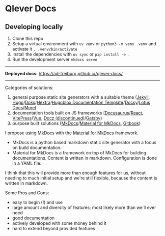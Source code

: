 # Qlever Docs

## Developing locally

1. Clone this repo
2. Setup a virtual environment with `uv venv` or `python3 -m venv .venv` and activate it `. .venv/bin/activate`
3. Install the dependencies with `uv sync` or `pip install -e .`
4. Run the development server `mkdocs serve`

---

__Deployed docs__: https://ad-freiburg.github.io/qlever-docs/

---

Categories of solutions:
1. general purpose static site generators with a suitable theme ([Jekyll](https://jekyllrb.com/), [Hugo](https://gohugo.io/)/[Doks](https://getdoks.org/)/[Hextra](https://imfing.github.io/hextra/)/[Hugoblox Documentation Template](https://hugoblox.com/templates/details/docs/)/[Docsy](https://www.docsy.dev/)/[Lotus Docs](https://lotusdocs.dev/)/[More](https://gethugothemes.com/hugo-documentation-themes))
2. documentation tools built on JS frameworks ([Docusaurus](https://docusaurus.io/docs)/[React](https://react.dev/), [VitePress](https://vitepress.dev/)/[Vue](https://vuejs.org/), [Docz (discontinued)](https://github.com/pedronauck/docz/)/[Gatsby](https://www.gatsbyjs.com/))
3. purpose built solutions ([MkDocs](https://www.mkdocs.org/)/[Material for MkDocs](https://squidfunk.github.io/mkdocs-material/), [Gitbook](https://www.gitbook.com/))

I propose using [MkDocs](https://www.mkdocs.org/) with the [Material for MkDocs](https://squidfunk.github.io/mkdocs-material/) framework.
- MkDocs is a python based markdown static site generator with a focus on build documentation.
- Material for MkDocs is a framework on top of MkDocs for building documentations. Content is written in markdown. Configuration is done in a YAML file.

I think that this will provide more than enough features for us, without needing to much initial setup and we're still flexible, because the content is written in markdown.

Some Pros and Cons:
- easy to begin (!) and use
- large amount and diversity of features; most likely more than we'll ever need
- good [documentation](https://squidfunk.github.io/mkdocs-material/getting-started/)
- actively developed with some money behind it
- hard to extend beyond provided features

